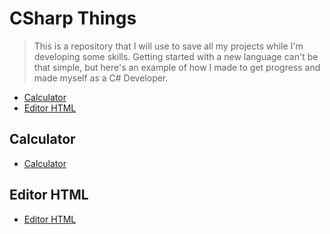 # CSharp Things

> This is a repository that I will use to save all my projects while I'm developing some skills. Getting started with a new language can't be that simple, but here's an example of how I made to get progress and made myself as a C# Developer.

- [Calculator](#calculator)
- [Editor HTML](#editorhtml)

## <a name='calculator'></a>Calculator

- [Calculator](https://github.com/nicholastn1/CSharpThings/tree/master/Calculator)

## <a name='editorhtml'></a>Editor HTML

- [Editor HTML](https://github.com/nicholastn1/CSharpThings/tree/master/EditorHtml)

